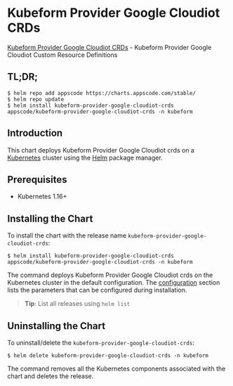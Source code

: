 # Kubeform Provider Google Cloudiot CRDs

[Kubeform Provider Google Cloudiot CRDs](https://github.com/kubeform) - Kubeform Provider Google Cloudiot Custom Resource Definitions

## TL;DR;

```console
$ helm repo add appscode https://charts.appscode.com/stable/
$ helm repo update
$ helm install kubeform-provider-google-cloudiot-crds appscode/kubeform-provider-google-cloudiot-crds -n kubeform
```

## Introduction

This chart deploys Kubeform Provider Google Cloudiot crds on a [Kubernetes](http://kubernetes.io) cluster using the [Helm](https://helm.sh) package manager.

## Prerequisites

- Kubernetes 1.16+

## Installing the Chart

To install the chart with the release name `kubeform-provider-google-cloudiot-crds`:

```console
$ helm install kubeform-provider-google-cloudiot-crds appscode/kubeform-provider-google-cloudiot-crds -n kubeform
```

The command deploys Kubeform Provider Google Cloudiot crds on the Kubernetes cluster in the default configuration. The [configuration](#configuration) section lists the parameters that can be configured during installation.

> **Tip**: List all releases using `helm list`

## Uninstalling the Chart

To uninstall/delete the `kubeform-provider-google-cloudiot-crds`:

```console
$ helm delete kubeform-provider-google-cloudiot-crds -n kubeform
```

The command removes all the Kubernetes components associated with the chart and deletes the release.


